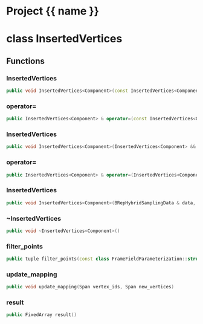<script setup>
import {useRoute} from 'vitepress'
const {path} = useRoute()
const tokens = path.split('/')
const words = tokens[2].split('-');
for (let i = 0; i < words.length; i++) {
    words[i] = words[i].charAt(0).toUpperCase() + words[i].slice(1);
    words[i] = words[i].replace('geode', 'Geode')
}
const name = words.join('-');
</script>
# Project {{ name }}

# class InsertedVertices


## Functions

### InsertedVertices

```cpp
public void InsertedVertices<Component>(const InsertedVertices<Component> & )
```


### operator=

```cpp
public InsertedVertices<Component> & operator=(const InsertedVertices<Component> & )
```


### InsertedVertices

```cpp
public void InsertedVertices<Component>(InsertedVertices<Component> && )
```


### operator=

```cpp
public InsertedVertices<Component> & operator=(InsertedVertices<Component> && )
```


### InsertedVertices

```cpp
public void InsertedVertices<Component>(BRepHybridSamplingData & data, const Component & hybrid_component, const Component & component)
```


### ~InsertedVertices

```cpp
public void ~InsertedVertices<Component>()
```


### filter_points

```cpp
public tuple filter_points(const class FrameFieldParameterization::struct ExtractedElements::Vertex2ElementMapping::Storage<index_t> & vertex2element_mapping)
```


### update_mapping

```cpp
public void update_mapping(Span vertex_ids, Span new_vertices)
```


### result

```cpp
public FixedArray result()
```




